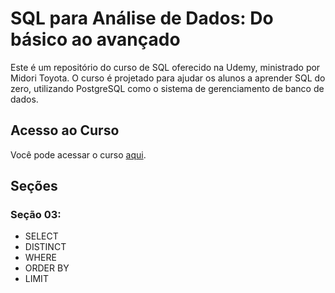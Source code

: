 # SQL para Análise de Dados: Do básico ao avançado

Este é um repositório do curso de SQL oferecido na Udemy, ministrado por Midori Toyota. O curso é projetado para ajudar os alunos a aprender SQL do zero, utilizando PostgreSQL como o sistema de gerenciamento de banco de dados. 

## Acesso ao Curso

Você pode acessar o curso [aqui](https://www.udemy.com/course/sql-para-analise-de-dados/?couponCode=ST2MT43024).

## Seções
### Seção 03:
- SELECT
- DISTINCT
- WHERE
- ORDER BY
- LIMIT

